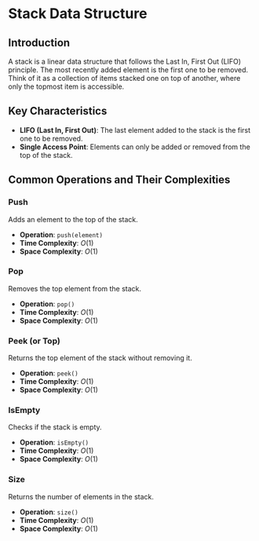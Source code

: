 # Stack Data Structure

## Introduction
A stack is a linear data structure that follows the Last In, First Out (LIFO) principle. The most recently added element is the first one to be removed. Think of it as a collection of items stacked one on top of another, where only the topmost item is accessible.

## Key Characteristics
- **LIFO (Last In, First Out)**: The last element added to the stack is the first one to be removed.
- **Single Access Point**: Elements can only be added or removed from the top of the stack.

## Common Operations and Their Complexities

### Push
Adds an element to the top of the stack.

- **Operation**: `push(element)`
- **Time Complexity**: $O(1)$
- **Space Complexity**: $O(1)$

### Pop
Removes the top element from the stack.

- **Operation**: `pop()`
- **Time Complexity**: $O(1)$
- **Space Complexity**: $O(1)$

### Peek (or Top)
Returns the top element of the stack without removing it.

- **Operation**: `peek()`
- **Time Complexity**: $O(1)$
- **Space Complexity**: $O(1)$

### IsEmpty
Checks if the stack is empty.

- **Operation**: `isEmpty()`
- **Time Complexity**: $O(1)$
- **Space Complexity**: $O(1)$

### Size
Returns the number of elements in the stack.

- **Operation**: `size()`
- **Time Complexity**: $O(1)$
- **Space Complexity**: $O(1)$
